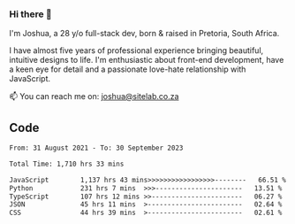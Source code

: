 ### Hi there 👋

I'm Joshua, a 28 y/o full-stack dev, born & raised in Pretoria, South Africa. 

I have almost five years of professional experience bringing beautiful, intuitive designs to life. I'm enthusiastic about front-end development, have a keen eye for detail and a passionate love-hate relationship with JavaScript.

📫 You can reach me on: joshua@sitelab.co.za

## **Code**

<!--START_SECTION:waka-->

```txt
From: 31 August 2021 - To: 30 September 2023

Total Time: 1,710 hrs 33 mins

JavaScript        1,137 hrs 43 mins>>>>>>>>>>>>>>>>>--------   66.51 %
Python            231 hrs 7 mins  >>>----------------------   13.51 %
TypeScript        107 hrs 12 mins >>-----------------------   06.27 %
JSON              45 hrs 11 mins  >------------------------   02.64 %
CSS               44 hrs 39 mins  >------------------------   02.61 %
```

<!--END_SECTION:waka-->
